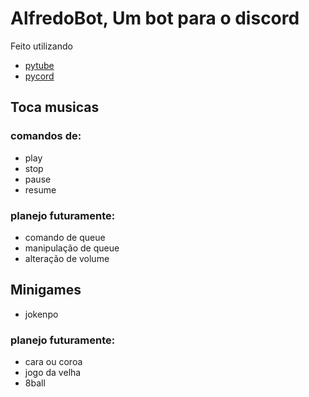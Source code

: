 # __AlfredoBot__, Um bot para o discord 
Feito utilizando
- [pytube](https://pytube.io/en/latest/index.html)
- [pycord](https://docs.pycord.dev/en/master/)
## Toca musicas 
### comandos de:
* play
* stop
* pause
* resume

### planejo futuramente:
* comando de queue
* manipulação de queue
* alteração de volume

## **Minigames** 
* jokenpo
### planejo futuramente:
* cara ou coroa
* jogo da velha
* 8ball
